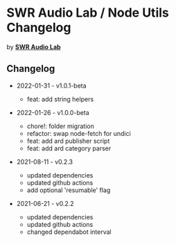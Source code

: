 # SWR Audio Lab / Node Utils Changelog

by [**SWR Audio Lab**](https://lab.swr.de/)  

## Changelog

- 2022-01-31 - v1.0.1-beta
  - feat: add string helpers

- 2022-01-26 - v1.0.0-beta
  - chore!: folder migration
  - refactor: swap node-fetch for undici
  - feat: add ard publisher script
  - feat: add ard category parser

- 2021-08-11 - v0.2.3
  - updated dependencies
  - updated github actions
  - add optional 'resumable' flag

- 2021-06-21 - v0.2.2
  - updated dependencies
  - updated github actions
  - changed dependabot interval
